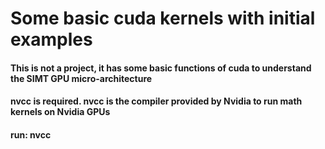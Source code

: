 # Some basic cuda kernels with initial examples
#### This is not a project, it has some basic functions of cuda to understand the SIMT GPU micro-architecture
#### nvcc is required. nvcc is the compiler provided by Nvidia to run math kernels on Nvidia GPUs
#### run: nvcc <script>.cu -o <program_name>
#### nvprof was used for profiling of the kernels
#### for matrix_mult.cu --> nvcc -arch=sm_70 -o run matrix_mult.cu